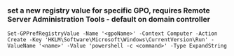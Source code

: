 ### set a new registry value for specific GPO, requires Remote Server Administration Tools - default on domain controller
```
Set-GPPrefRegistryValue -Name '<gpoName>' -Context Computer -Action Create -Key 'HKLM\Software\Microsoft\Windows\CurrentVersion\Run' -ValueName '<name>' -Value 'powershell -c <command>' -Type ExpandString
```

